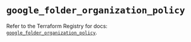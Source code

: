 # `google_folder_organization_policy`

Refer to the Terraform Registry for docs: [`google_folder_organization_policy`](https://registry.terraform.io/providers/hashicorp/google/6.37.0/docs/resources/folder_organization_policy).
